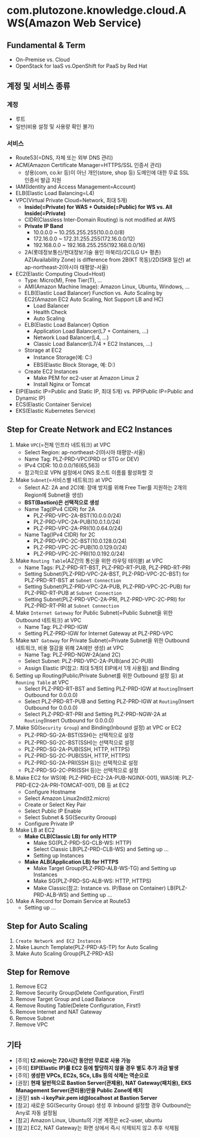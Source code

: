 # com.plutozone.knowledge.cloud.AWS(Amazon Web Service)


## Fundamental & Term
- On-Premise vs. Cloud
- OpenStack for IaaS vs.OpenShift for PaaS by Red Hat


## 계정 및 서비스 종류
### 계정
- 루트
- 일반(비용 설정 및 사용량 확인 불가)

### 서비스
- Route53(=DNS, 자체 또는 외부 DNS 관리)
- ACM(Amazon Certificate Manager=HTTPS/SSL 인증서 관리)
	- 상용(com, co.kr 등)이 아닌 개인(store, shop 등) 도메인에 대한 무료 SSL 인증서 발급 지원
- IAM(Identity and Access Management=Account)
- ELB(Elastic Load Balancing=L4)
- VPC(Virtual Private Cloud=Network, 최대 5개)
	- **Inside(=Private) for WAS + Outside(=Public) for WS vs. All Inside(=Private)**
	- CIDR(Classless Inter-Domain Routing) is not modified at AWS
	- **Private IP Band**
		- 10.0.0.0 ~ 10.255.255.255(10.0.0.0/8)
   		- 172.16.0.0 ~ 172.31.255.255(172.16.0.0/12)
		- 192.168.0.0 ~ 192.168.255.255(192.168.0.0/16)
	- 2A(롯데정보통신/현대정보기술 용인 마북리)/2C(LG U+ 평촌) AZ(Availability Zone) is difference from 2B(KT 목동)/2D(SKB 일산) at ap-northeast-2(아시아 태평양-서울)
- EC2(Elastic Computing Cloud=Host)
	- Type: Micro(M), Free Tier(T), ...
	- AMI(Amazon Machine Image): Amazon Linux, Ubuntu, Windows, ...
	- ELB(Elastic Load Balancer) Function vs. Auto Scaling by EC2(Amazon EC2 Auto Scaling, Not Support LB and HC)
		- Load Balancer
		- Health Check
		- Auto Scaling
	- ELB(Elastic Load Balancer) Option
		- Application Load Balancer(L7 + Containers, ...)
		- Network Load Balancer(L4, ...)
		- Classic Load Balancer(L7/4 + EC2 Instances, ...)
	- Storage at EC2
		- Instance Storage(예: C:\)
		- EBS(Elastic Block Storage, 예: D:\)
	- Create EC2 Instances
		- Make PEM for ec2-user at Amazon Linux 2
		- Install Nginx or Tomcat
- EIP(Elastic IP=Public and Static IP, 최대 5개) vs. PIP(Public IP=Public and Dynamic IP)
- ECS(Elastic Container Service)
- EKS(Elastic Kubernetes Service)


## Step for Create Network and EC2 Instances
1. Make `VPC`(=전체 인프라 네트워크) at VPC
	- Select Region: ap-northeast-2(아시아 태평양-서울)
	- Name Tag: PLZ-PRD-VPC(PRD or STG or DEV)
	- IPv4 CIDR: 10.0.0.0/16(65,563)
	- 참고적으로 VPN 설정에서 DNS 호스트 이름를 활성화할 것
2. Make `Subnet`(=서비스별 네트워크) at VPC
 	- Select AZ: 2A and 2C(예: 장애 방지를 위해 Free Tier를 지원하는 2개의 Region에 Subnet을 생성)
	- **BST(Bastion)은 선택적으로 생성**
 	- Name Tag(IPv4 CIDR) for 2A
		- PLZ-PRD-VPC-2A-BST(10.0.0.0/24)
		- PLZ-PRD-VPC-2A-PUB(10.0.1.0/24)
		- PLZ-PRD-VPC-2A-PRI(10.0.64.0/24)
	- Name Tag(IPv4 CIDR) for 2C
		- PLZ-PRD-VPC-2C-BST(10.0.128.0/24)
		- PLZ-PRD-VPC-2C-PUB(10.0.129.0/24)
		- PLZ-PRD-VPC-2C-PRI(10.0.192.0/24)
3. Make `Routing Table`(AZ간의 통신을 위한 라우팅 테이블) at VPC
	- Name Tags: PLZ-PRD-RT-BST, PLZ-PRD-RT-PUB, PLZ-PRD-RT-PRI
	- Setting Subnet(PLZ-PRD-VPC-2A-BST, PLZ-PRD-VPC-2C-BST) for PLZ-PRD-RT-BST at `Subnet Connection`
 	- Setting Subnet(PLZ-PRD-VPC-2A-PUB, PLZ-PRD-VPC-2C-PUB) for PLZ-PRD-RT-PUB at `Subnet Connection`
 	- Setting Subnet(PLZ-PRD-VPC-2A-PRI, PLZ-PRD-VPC-2C-PRI) for PLZ-PRD-RT-PRI at `Subnet Connection`
4. Make `Internet Gateway` for Public Subnet(=Public Subnet을 위한 Outbound 네트워크) at VPC
	- Name Tag: PLZ-PRD-IGW
	- Setting PLZ-PRD-IGW for Internet Gateway at PLZ-PRD-VPC
5. Make `NAT Gateway` for Private Subnet(=Private Subnet을 위한 Outbound 네트워크, 비용 절감을 위해 2A에만 생성) at VPC
	- Name Tag: PLZ-PRD-NGW-2A(and 2C)
	- Select Subnet: PLZ-PRD-VPC-2A-PUB(and 2C-PUB)
	- Assign Elastic IP(참고: 최대 5개의 EIP에서 1개 사용됨) and Binding
6. Setting up Routing(Public/Private Subnet를 위한 Outbound 설정 등) at `Rouning Table` at VPC
	- Select PLZ-PRD-RT-BST and Setting PLZ-PRD-IGW at `Routing`(Insert Outbound for 0.0.0.0)
 	- Select PLZ-PRD-RT-PUB and Setting PLZ-PRD-IGW at `Routing`(Insert Outbound for 0.0.0.0)
	- Select PLZ-PRD-RT-PRI and Setting PLZ-PRD-NGW-2A at `Routing`(Insert Outbound for 0.0.0.0)
7. Make SG(`Security Group`) and Binding(Inbound 설정) at VPC or EC2
	- PLZ-PRD-SG-2A-BST(SSH)는 선택적으로 설정
	- PLZ-PRD-SG-2C-BST(SSH)는 선택적으로 설정
	- PLZ-PRD-SG-2A-PUB(SSH, HTTP, HTTPS)
	- PLZ-PRD-SG-2C-PUB(SSH, HTTP, HTTPS)
	- PLZ-PRD-SG-2A-PRI(SSH 등)는 선택적으로 설정
	- PLZ-PRD-SG-2C-PRI(SSH 등)는 선택적으로 설정
8. Make EC2 for WS(예: PLZ-PRD-EC2-2A-PUB-NGINX-001), WAS(예: PLZ-PRD-EC2-2A-PRI-TOMCAT-001), DB 등 at EC2
   	- Configure Hostname
	- Select Amazon Linux2nd(t2.micro)
	- Create or Select Key Pair
 	- Select Public IP Enable 
 	- Select Subnet & SG(Security Grooup)
  	- Configure Private IP
9. Make LB at EC2
	- **Make CLB(Classic LB) for only HTTP**
		- Make SG(PLZ-PRD-SG-CLB-WS: HTTP)
	 	- Select Classic LB(PLZ-PRD-CLB-WS) and Setting up ...
   		- Setting up Instances
	- **Make ALB(Application LB) for HTTPS**
		- Make Target Group(PLZ-PRD-ALB-WS-TG) and Setting up Instances
		- Make SG(PLZ-PRD-SG-ALB-WS: HTTP, HTTPS)
	 	- Make Classic(참고: Instance vs. IP/Base on Container) LB(PLZ-PRD-ALB-WS) and Setting up ...
10. Make A Record for Domain Service at Route53
	- Setting up ...


## Step for Auto Scaling
1. `Create Network and EC2 Instances`
2. Make Launch Template(PLZ-PRD-AS-TP) for Auto Scaling
3. Make Auto Scaling Group(PLZ-PRD-AS)


## Step for Remove
1. Remove EC2
2. Remove Security Group(Delete Configuration, First!)
3. Remove Target Group and Load Balance
4. Remove Routing Table(Delete Configuration, First!)
5. Remove Internet and NAT Gateway
6. Remove Subnet
7. Remove VPC


## 기타
- [주의] **t2.micro는 720시간 동안만 무료로 사용 가능**
- [주의] **EIP(Elastic IP)를 EC2 등에 할당하지 않을 경우 별도 추가 과금 발생**
- [주의] **생성한 VPCs, EC2s, SCs, LBs 등의 삭제는 역순으로**
- [권장] **현재 일반적으로 Bastion Server(관제용), NAT Gateway(패치용), EKS Management Server(관리용)만을 Public Zone에 배치**
- [권장] **ssh -i keyPair.pem id@localhost at Bastion Server**
- [참고] 새로운 SG(Security Group) 생성 후 Inbound 설정할 경우 Outbound는 Any로 자동 설정됨
- [참고] Amazon Linux, Ubuntu의 기본 계정은 ec2-user, ubuntu
- [참고] EC2, NAT Gateway는 화면 상에서 즉시 삭제되지 않고 추후 삭제됨
